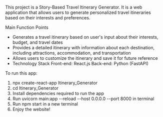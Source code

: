 This project is a Story-Based Travel Itinerary Generator. It is a web application that allows users to generate personalized travel itineraries based on their interests and preferences.

Main Function Points
- Generates a travel itinerary based on user's input about their interests, budget, and travel dates
- Provides a detailed itinerary with information about each destination, including attractions, accommodation, and transportation
- Allows users to customize the itinerary and save it for future reference
- Technology Stack
Front-end: React.js
Back-end: Python (FastAPI)

To run this app:
1. npx create-react-app Itinerary_Generator
2. cd Itinerary_Generator
3. Install dependencies required to run the app
4. Run uvicorn main:app --reload --host 0.0.0.0 --port 8000 in terminal
5. Run npm start in a new terminal
6. Enjoy the website! 

